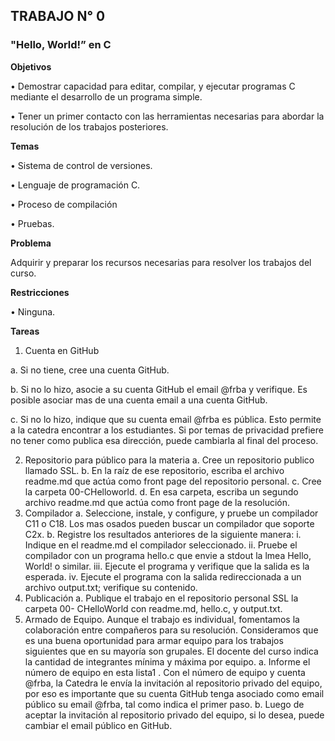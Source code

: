 ## TRABAJO N° 0

### "Hello, World!” en C

**Objetivos**

  • Demostrar capacidad para editar, compilar, y ejecutar programas C mediante el 
  desarrollo de un programa simple.
  
  • Tener un primer contacto con las herramientas necesarias para abordar la resolución
  de los trabajos posteriores.
  
**Temas**

  • Sistema de control de versiones.
  
  • Lenguaje de programación C.
  
  • Proceso de compilación
  
  • Pruebas.
  
**Problema**

  Adquirir y preparar los recursos necesarias para resolver los trabajos del curso.
  
**Restricciones**

  • Ninguna.
  
**Tareas**
  1. Cuenta en GitHub
  
  a. Si no tiene, cree una cuenta GitHub. 
  
  b. Si no lo hizo, asocie a su cuenta GitHub el email @frba y verifique. Es posible 
  asociar mas de una cuenta email a una cuenta GitHub.
  
  c. Si no lo hizo, indique que su cuenta email @frba es pública. Esto permite a la 
  catedra encontrar a los estudiantes. Si por temas de privacidad prefiere no tener 
  como publica esa dirección, puede cambiarla al final del proceso.
  
2. Repositorio para público para la materia
a. Cree un repositorio publico llamado SSL.
b. En la raíz de ese repositorio, escriba el archivo readme.md que actúa como 
front page del repositorio personal.
c. Cree la carpeta 00-CHelloworld.
d. En esa carpeta, escriba un segundo archivo readme.md que actúa como front 
page de la resolución.
3. Compilador
a. Seleccione, instale, y configure, y pruebe un compilador C11 o C18. Los mas 
osados pueden buscar un compilador que soporte C2x.
b. Registre los resultados anteriores de la siguiente manera:
i. Indique en el readme.md el compilador seleccionado.
ii. Pruebe el compilador con un programa hello.c que envie a stdout la 
lmea Hello, World! o similar.
iii. Ejecute el programa y verifique que la salida es la esperada. 
iv. Ejecute el programa con la salida redireccionada a un archivo 
output.txt; verifique su contenido.
4. Publicación
a. Publique el trabajo en el repositorio personal SSL la carpeta 00- CHelloWorld 
con readme.md, hello.c, y output.txt.
5. Armado de Equipo.
Aunque el trabajo es individual, fomentamos la colaboración entre compañeros para su 
resolución. Consideramos que es una buena oportunidad para armar equipo para los trabajos 
siguientes que en su mayoría son grupales. El docente del curso indica la cantidad de 
integrantes mínima y máxima por equipo.
a. Informe el número de equipo en esta lista1
.
Con el número de equipo y cuenta @frba, la Catedra le envía la invitación al 
repositorio privado del equipo, por eso es importante que su cuenta GitHub tenga 
asociado como email público su email @frba, tal como indica el primer paso.
b. Luego de aceptar la invitación al repositorio privado del equipo, si lo desea, puede 
cambiar el email público en GitHub.
